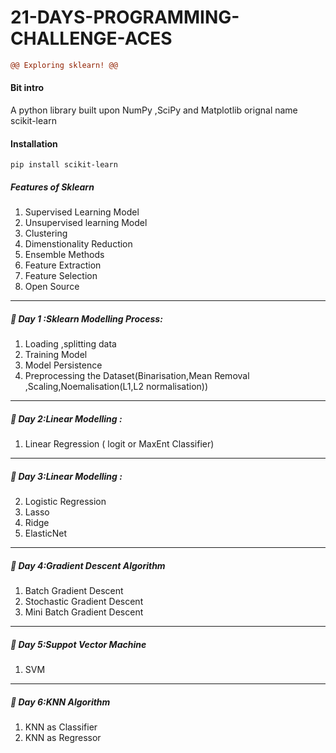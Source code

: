 # 21-DAYS-PROGRAMMING-CHALLENGE-ACES
```diff
@@ Exploring sklearn! @@
```
#### Bit intro 
A python library built upon NumPy ,SciPy and Matplotlib orignal name scikit-learn

#### Installation
```pip install scikit-learn```
##### Features of Sklearn
1. Supervised Learning Model
2. Unsupervised learning Model
3. Clustering
4. Dimenstionality Reduction
5. Ensemble Methods
6. Feature Extraction
7. Feature Selection
8. Open Source 
---
##### 💠 Day 1 :Sklearn Modelling Process:
1. Loading ,splitting data
2. Training Model
3. Model Persistence
4. Preprocessing the Dataset(Binarisation,Mean Removal ,Scaling,Noemalisation(L1,L2 normalisation))
---
##### 💠 Day 2:Linear Modelling :
1. Linear Regression
 ( logit or MaxEnt Classifier)
---
##### 💠 Day 3:Linear Modelling :
2. Logistic Regression
3. Lasso 
4. Ridge
5. ElasticNet
---
##### 💠 Day 4:Gradient Descent Algorithm
1. Batch Gradient Descent
2. Stochastic  Gradient Descent
3. Mini Batch Gradient Descent
---
##### 💠 Day 5:Suppot Vector Machine
1. SVM
---
##### 💠 Day 6:KNN Algorithm
1. KNN as Classifier
2. KNN as Regressor
